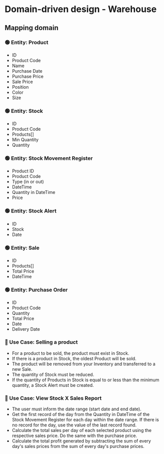 # Domain-driven design - Warehouse

## Mapping domain

### 🟢 Entity: Product
- ID
- Product Code
- Name
- Purchase Date
- Purchase Price
- Sale Price
- Position
- Color
- Size

### 🟢 Entity: Stock
- ID
- Product Code
- Products[]
- Min Quantity
- Quantity

### 🟢 Entity: Stock Movement Register
- Product ID
- Product Code
- Type (in or out)
- DateTime
- Quantity in DateTime
- Price

### 🟢 Entity: Stock Alert
- ID
- Stock
- Date

### 🟢 Entity: Sale
- ID
- Products[]
- Total Price
- DateTime

### 🟢 Entity: Purchase Order
- ID
- Product Code
- Quantity
- Total Price
- Date
- Delivery Date

### 🚀 Use Case: Selling a product
- For a product to be sold, the product must exist in Stock.
- If there is a product in Stock, the oldest Product will be sold.
- The product will be removed from your Inventory and transferred to a new Sale.
- The quantity of Stock must be reduced.
- If the quantity of Products in Stock is equal to or less than the minimum quantity, a Stock Alert must be created.

### 🚀 Use Case: View Stock X Sales Report
- The user must inform the date range (start date and end date).
- Get the first record of the day from the Quantity in DateTime of the Stock Movement Register for each day within the date range. If there is no record for the day, use the value of the last record found.
- Calculate the total sales per day of each selected product using the respective sales price. Do the same with the purchase price.
- Calculate the total profit generated by subtracting the sum of every day's sales prices from the sum of every day's purchase prices.
